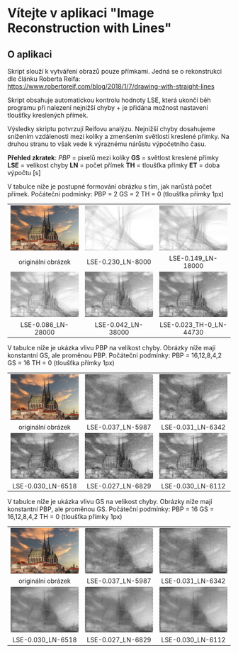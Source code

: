  # Vítejte v aplikaci "Image Reconstruction with Lines"

 ## O aplikaci

Skript slouží k vytváření obrazů pouze přímkami. Jedná se o rekonstrukci dle článku Roberta Reifa:
https://www.robertoreif.com/blog/2018/1/7/drawing-with-straight-lines

Skript obsahuje automatickou kontrolu hodnoty LSE, která ukončí běh programu při nalezení nejnižší chyby + je přidána možnost 
nastavení tloušťky kreslených přímek.

Výsledky skriptu potvrzují Reifovu analýzu. Nejnižší chyby dosahujeme snížením vzdálenosti mezi kolíky a zmenšením světlosti 
kreslené přímky. Na druhou stranu to však vede k výraznému nárůstu výpočetního času.

**Přehled zkratek**:
*PBP* = pixelů mezi kolíky
**GS** = světlost kreslené přímky
**LSE** = velikost chyby
**LN** = počet přímek
**TH** = tloušťka přímky
**ET** = doba výpočtu [s]

V tabulce níže je postupné formování obrázku s tím, jak narůstá počet přímek. 
Počáteční podmínky: 
PBP = 2
GS = 2
TH = 0 (tloušťka přímky 1px)

<table>
  <tr>
    <td><img src="./images/gradual_formation/Brno-Cathedral-of-St-Peter.jpg" width="250"></td>
    <td><img src="./images/gradual_formation/Brno-Cathedral-of-St-Peter.jpg_PBP-2_GS-2_LSE-0.230_LN-8000_TH-0.png" width="250"></td>
    <td><img src="./images/gradual_formation/Brno-Cathedral-of-St-Peter.jpg_PBP-2_GS-2_LSE-0.149_LN-18000_TH-0.png" width="250"></td>
  </tr>
    <tr>
    <td align="center">originální obrázek</td>
    <td align="center">LSE-0.230_LN-8000</td>
    <td align="center">LSE-0.149_LN-18000</td>
  </tr>
  <tr>
    <td><img src="./images/gradual_formation/Brno-Cathedral-of-St-Peter.jpg_PBP-2_GS-2_LSE-0.086_LN-28000_TH-0.png" width="250"></td>
    <td><img src="./images/gradual_formation/Brno-Cathedral-of-St-Peter.jpg_PBP-2_GS-2_LSE-0.042_LN-38000_TH-0.png" width="250"></td>
    <td><img src="./images/gradual_formation/Brno-Cathedral-of-St-Peter.jpg_PBP-2_GS-2_LSE-0.023_TH-0_LN-44730_ET-19819.png" width="250"></td>
  </tr>
  <tr>
    <td align="center">LSE-0.086_LN-28000</td>
    <td align="center">LSE-0.042_LN-38000</td>
    <td align="center">LSE-0.023_TH-0_LN-44730</td>
  </tr>
</table>

V tabulce níže je ukázka vlivu PBP na velikost chyby. Obrázky níže mají konstantní GS, ale proměnou PBP.
Počáteční podmínky: 
PBP = 16,12,8,4,2
GS = 16
TH = 0 (tloušťka přímky 1px)

<table>
  <tr>
    <td><img src="./images/gradual_formation/Brno-Cathedral-of-St-Peter.jpg" width="250"></td>
    <td><img src="./images/pixels_between_pegs/Brno-Cathedral-of-St-Peter.jpg_PBP-16_GS-16_LSE-0.037_TH-0_LN-5987_ET-146.png" width="250"></td>
    <td><img src="./images/pixels_between_pegs/Brno-Cathedral-of-St-Peter.jpg_PBP-12_GS-16_LSE-0.031_TH-0_LN-6342_ET-210.png" width="250"></td>
  </tr>
    <tr>
    <td align="center">originální obrázek</td>
    <td align="center">LSE-0.037_LN-5987</td>
    <td align="center">LSE-0.031_LN-6342</td>
  </tr>
  <tr>
    <td><img src="./images/pixels_between_pegs/Brno-Cathedral-of-St-Peter.jpg_PBP-8_GS-16_LSE-0.030_TH-0_LN-6518_ET-291.png" width="250"></td>
    <td><img src="./images/pixels_between_pegs/Brno-Cathedral-of-St-Peter.jpg_PBP-4_GS-16_LSE-0.027_TH-0_LN-6829_ET-569.png" width="250"></td>
    <td><img src="./images/pixels_between_pegs/Brno-Cathedral-of-St-Peter.jpg_PBP-2_GS-16_LSE-0.030_TH-0_LN-6112_ET-1002.png" width="250"></td>
  </tr>
  <tr>
    <td align="center">LSE-0.030_LN-6518</td>
    <td align="center">LSE-0.027_LN-6829</td>
    <td align="center">LSE-0.030_LN-6112</td>
  </tr>
</table>

V tabulce níže je ukázka vlivu GS na velikost chyby. Obrázky níže mají konstantní PBP, ale proměnou GS.
Počáteční podmínky: 
PBP = 16
GS = 16,12,8,4,2
TH = 0 (tloušťka přímky 1px)

<table>
  <tr>
    <td><img src="./images/gradual_formation/Brno-Cathedral-of-St-Peter.jpg" width="250"></td>
    <td><img src="./images/gray_shade/Brno-Cathedral-of-St-Peter.jpg_PBP-16_GS-16_LSE-0.037_TH-0_LN-5987_ET-287.png" width="250"></td>
    <td><img src="./images/gray_shade/Brno-Cathedral-of-St-Peter.jpg_PBP-16_GS-12_LSE-0.035_TH-0_LN-8048_ET-187.png" width="250"></td>
  </tr>
    <tr>
    <td align="center">originální obrázek</td>
    <td align="center">LSE-0.037_LN-5987</td>
    <td align="center">LSE-0.031_LN-6342</td>
  </tr>
  <tr>
    <td><img src="./images/gray_shade/Brno-Cathedral-of-St-Peter.jpg_PBP-16_GS-8_LSE-0.034_TH-0_LN-11897_ET-578.png" width="250"></td>
    <td><img src="./images/gray_shade/Brno-Cathedral-of-St-Peter.jpg_PBP-16_GS-4_LSE-0.034_TH-0_LN-23733_ET-582.png" width="250"></td>
    <td><img src="./images/gray_shade/Brno-Cathedral-of-St-Peter.jpg_PBP-16_GS-2_LSE-0.034_TH-0_LN-46812_ET-1069.png" width="250"></td>
  </tr>
  <tr>
    <td align="center">LSE-0.030_LN-6518</td>
    <td align="center">LSE-0.027_LN-6829</td>
    <td align="center">LSE-0.030_LN-6112</td>
  </tr>
</table>

